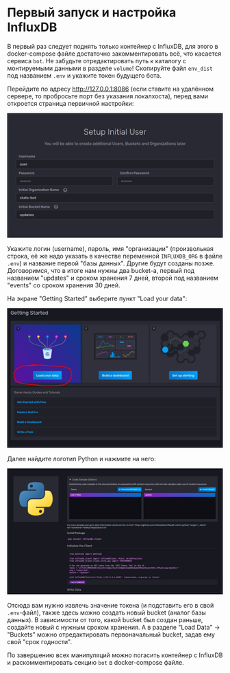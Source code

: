 # Первый запуск и настройка InfluxDB

В первый раз следует поднять только контейнер с InfluxDB, для этого в docker-compose файле достаточно закомментировать 
всё, что касается сервиса `bot`. Не забудьте отредактировать путь к каталогу с монтируемыми данными в разделе `volume`! 
Скопируйте файл `env_dist` под названием `.env` и укажите токен будущего бота.

Перейдите по адресу http://127.0.0.1:8086 (если ставите на удалённом сервере, то пробросьте порт без указания локалхоста),
перед вами откроется страница первичной настройки:

![Страница первичной настройки](repo_imgs/setup_login.png)

Укажите логин (username), пароль, имя "организации" (произвольная строка, её же надо указать в качестве переменной 
`INFLUXDB_ORG` в файле `.env`) и название первой "базы данных". Другие будут созданы позже. 
Договоримся, что в итоге нам нужны два bucket-а, первый под названием "updates" и сроком хранения 
7 дней, второй под названием "events" со сроком хранения 30 дней.

На экране "Getting Started" выберите пункт "Load your data":

![Экран Getting Started](repo_imgs/setup_getting_started.png)

Далее найдите логотип Python и нажмите на него:

![Инструкция для Python-интеграции](repo_imgs/setup_get_token.png)

Отсюда вам нужно извлечь значение токена (и подставить его в свой `.env`-файл), также здесь можно создать новый bucket 
(аналог базы данных). В зависимости от того, какой bucket был создан раньше, создайте новый с нужным сроком хранения. 
А в разделе "Load Data" -> "Buckets" можно отредактировать первоначальный bucket, задав ему свой "срок годности".

По завершению всех манипуляций можно погасить контейнер с InfluxDB и 
раскомментировать секцию `bot` в docker-compose файле.